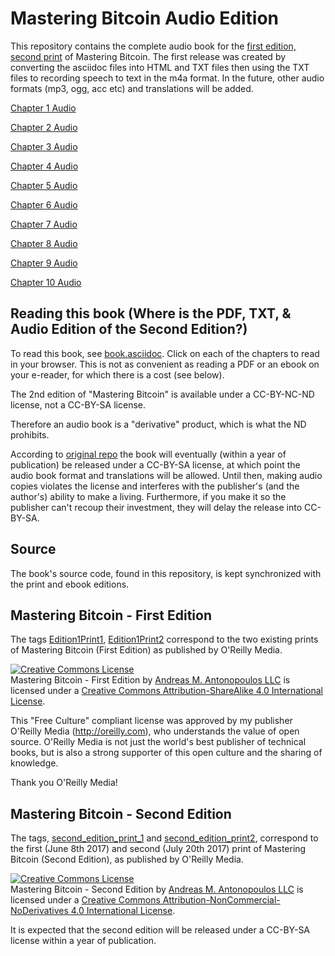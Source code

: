 # Mastering Bitcoin Audio Edition


This repository contains the complete audio book for the [first edition, second print](https://github.com/bitcoinbook/bitcoinbook/releases/tag/Edition1Print2) of Mastering Bitcoin. The first release was created by converting the asciidoc files into HTML and TXT files then using the TXT files to recording speech to text in the m4a format. In the future, other audio formats (mp3, ogg, acc etc) and translations will be added.

[Chapter 1 Audio](https://github.com/TheKingBee/Mastering-Bitcoin-Audio-Edition/blob/develop/Edition1-Print2-files/audio/ch01.m4a)


[Chapter 2 Audio](https://github.com/TheKingBee/Mastering-Bitcoin-Audio-Edition/blob/develop/Edition1-Print2-files/audio/ch02.m4a)


[Chapter 3 Audio](https://github.com/TheKingBee/Mastering-Bitcoin-Audio-Edition/blob/develop/Edition1-Print2-files/audio/ch03.m4a)


[Chapter 4 Audio](https://github.com/TheKingBee/Mastering-Bitcoin-Audio-Edition/blob/develop/Edition1-Print2-files/audio/ch04.m4a)


[Chapter 5 Audio](https://github.com/TheKingBee/Mastering-Bitcoin-Audio-Edition/blob/develop/Edition1-Print2-files/audio/ch05.m4a)


[Chapter 6 Audio](https://github.com/TheKingBee/Mastering-Bitcoin-Audio-Edition/blob/develop/Edition1-Print2-files/audio/ch06.m4a)


[Chapter 7 Audio](https://github.com/TheKingBee/Mastering-Bitcoin-Audio-Edition/blob/develop/Edition1-Print2-files/audio/ch07.m4a)


[Chapter 8 Audio](https://github.com/TheKingBee/Mastering-Bitcoin-Audio-Edition/blob/develop/Edition1-Print2-files/audio/ch08.m4a)


[Chapter 9 Audio](https://github.com/TheKingBee/Mastering-Bitcoin-Audio-Edition/blob/develop/Edition1-Print2-files/audio/ch09.m4a)


[Chapter 10 Audio](https://github.com/TheKingBee/Mastering-Bitcoin-Audio-Edition/blob/develop/Edition1-Print2-files/audio/ch10.m4a)

## Reading this book (Where is the PDF, TXT, & Audio Edition of the Second Edition?)

To read this book, see [book.asciidoc](https://github.com/bitcoinbook/bitcoinbook/blob/develop/book.asciidoc). Click on each of the chapters to read in your browser. This is not as convenient as reading a PDF or an ebook on your e-reader, for which there is a cost (see below).

The 2nd edition of "Mastering Bitcoin" is available under a CC-BY-NC-ND license, not a CC-BY-SA license.

Therefore an audio book is a "derivative" product, which is what the ND prohibits. 

According to [original repo](https://github.com/bitcoinbook/bitcoinbook/) the book will eventually (within a year of publication) be released under a CC-BY-SA license, at which point the audio book format and translations will be allowed. Until then, making audio copies violates the license and interferes with the publisher's (and the author's) ability to make a living. Furthermore, if you make it so the publisher can't recoup their investment, they will delay the release into CC-BY-SA.




## Source

The book's source code, found in this repository, is kept synchronized with the print and ebook editions.

## Mastering Bitcoin - First Edition

The tags [Edition1Print1](https://github.com/bitcoinbook/bitcoinbook/releases/tag/Edition1Print1), [Edition1Print2](https://github.com/bitcoinbook/bitcoinbook/releases/tag/Edition1Print2) correspond to the two existing prints of Mastering Bitcoin (First Edition) as published by O'Reilly Media.

<a rel="license" href="http://creativecommons.org/licenses/by-sa/4.0/"><img alt="Creative Commons License" style="border-width:0" src="https://i.creativecommons.org/l/by-sa/4.0/88x31.png" /></a><br /><span xmlns:dct="http://purl.org/dc/terms/" href="http://purl.org/dc/dcmitype/Text" property="dct:title" rel="dct:type">Mastering Bitcoin - First Edition</span> by <a xmlns:cc="http://creativecommons.org/ns#" href="http://antonopoulos.com/" property="cc:attributionName" rel="cc:attributionURL">Andreas M. Antonopoulos LLC</a> is licensed under a <a rel="license" href="http://creativecommons.org/licenses/by-sa/4.0/">Creative Commons Attribution-ShareAlike 4.0 International License</a>.

This "Free Culture" compliant license was approved by my publisher O'Reilly Media (http://oreilly.com), who understands the value of open source. O'Reilly Media is not just the world's best publisher of technical books, but is also a strong supporter of this open culture and the sharing of knowledge.

Thank you O'Reilly Media!

## Mastering Bitcoin - Second Edition

The tags, [second_edition_print_1](https://github.com/bitcoinbook/bitcoinbook/releases/tag/second_edition_print_1) and  [second_edition_print2](https://github.com/bitcoinbook/bitcoinbook/releases/tag/second_edition_print2), correspond to the first (June 8th 2017) and second (July 20th 2017) print of Mastering Bitcoin (Second Edition), as published by O'Reilly Media. 

<a rel="license" href="http://creativecommons.org/licenses/by-nc-nd/4.0/"><img alt="Creative Commons License" style="border-width:0" src="https://i.creativecommons.org/l/by-nc-nd/4.0/88x31.png" /></a><br /><span xmlns:dct="http://purl.org/dc/terms/" property="dct:title">Mastering Bitcoin - Second Edition</span> by <a xmlns:cc="http://creativecommons.org/ns#" href="https://antonopoulos.com/" property="cc:attributionName" rel="cc:attributionURL">Andreas M. Antonopoulos LLC</a> is licensed under a <a rel="license" href="http://creativecommons.org/licenses/by-nc-nd/4.0/">Creative Commons Attribution-NonCommercial-NoDerivatives 4.0 International License</a>.

It is expected that the second edition will be released under a CC-BY-SA license within a year of publication.
